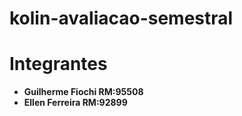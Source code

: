 # kolin-avaliacao-semestral

# Integrantes
- **Guilherme Fiochi  RM:95508**
- **Ellen Ferreira    RM:92899**
